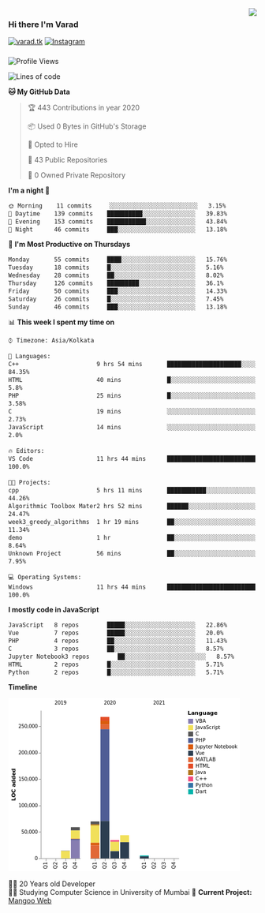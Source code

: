 <img align='right' src="https://github-readme-stats.vercel.app/api?username=varadp2000&show_icons=true">

### Hi there I'm Varad

[![varad.tk](https://img.shields.io/static/v1?label=varad.tk&message=%20&color=yellow&logo=&style=flat-square&logoColor=white)](https://varad.tk/)
[![Instagram](https://img.shields.io/static/v1?label=Instagram&message=%20&color=orange&logo=Instagram&style=flat-square&logoColor=white)](https://www.instagram.com/varad.r.p/)

###
###
###

<!--START_SECTION:waka-->
![Profile Views](http://img.shields.io/badge/Profile%20Views-96-blue)

![Lines of code](https://img.shields.io/badge/From%20Hello%20World%20I've%20written-621498%20Lines%20of%20code-blue)

**🐱 My GitHub Data** 

> 🏆 443 Contributions in year 2020
 > 
> 📦 Used 0 Bytes in GitHub's Storage 
 > 
> 💼 Opted to Hire
 > 
> 📜 43 Public Repositories 
 > 
> 🔑 0 Owned Private Repository 
 > 
**I'm a night 🦉** 

```text
🌞 Morning    11 commits     ░░░░░░░░░░░░░░░░░░░░░░░░░   3.15% 
🌆 Daytime    139 commits    ██████████░░░░░░░░░░░░░░░   39.83% 
🌃 Evening    153 commits    ███████████░░░░░░░░░░░░░░   43.84% 
🌙 Night      46 commits     ███░░░░░░░░░░░░░░░░░░░░░░   13.18%

```
📅 **I'm Most Productive on Thursdays** 

```text
Monday       55 commits     ████░░░░░░░░░░░░░░░░░░░░░   15.76% 
Tuesday      18 commits     █░░░░░░░░░░░░░░░░░░░░░░░░   5.16% 
Wednesday    28 commits     ██░░░░░░░░░░░░░░░░░░░░░░░   8.02% 
Thursday     126 commits    █████████░░░░░░░░░░░░░░░░   36.1% 
Friday       50 commits     ███░░░░░░░░░░░░░░░░░░░░░░   14.33% 
Saturday     26 commits     █░░░░░░░░░░░░░░░░░░░░░░░░   7.45% 
Sunday       46 commits     ███░░░░░░░░░░░░░░░░░░░░░░   13.18%

```


📊 **This week I spent my time on** 

```text
⌚︎ Timezone: Asia/Kolkata

💬 Languages: 
C++                      9 hrs 54 mins       █████████████████████░░░░   84.35% 
HTML                     40 mins             █░░░░░░░░░░░░░░░░░░░░░░░░   5.8% 
PHP                      25 mins             █░░░░░░░░░░░░░░░░░░░░░░░░   3.58% 
C                        19 mins             ░░░░░░░░░░░░░░░░░░░░░░░░░   2.73% 
JavaScript               14 mins             ░░░░░░░░░░░░░░░░░░░░░░░░░   2.0%

🔥 Editors: 
VS Code                  11 hrs 44 mins      █████████████████████████   100.0%

🐱‍💻 Projects: 
cpp                      5 hrs 11 mins       ███████████░░░░░░░░░░░░░░   44.26% 
Algorithmic Toolbox Mater2 hrs 52 mins       ██████░░░░░░░░░░░░░░░░░░░   24.47% 
week3_greedy_algorithms  1 hr 19 mins        ██░░░░░░░░░░░░░░░░░░░░░░░   11.34% 
demo                     1 hr                ██░░░░░░░░░░░░░░░░░░░░░░░   8.64% 
Unknown Project          56 mins             ██░░░░░░░░░░░░░░░░░░░░░░░   7.95%

💻 Operating Systems: 
Windows                  11 hrs 44 mins      █████████████████████████   100.0%

```

**I mostly code in JavaScript** 

```text
JavaScript   8 repos        █████░░░░░░░░░░░░░░░░░░░░   22.86% 
Vue          7 repos        █████░░░░░░░░░░░░░░░░░░░░   20.0% 
PHP          4 repos        ██░░░░░░░░░░░░░░░░░░░░░░░   11.43% 
C            3 repos        ██░░░░░░░░░░░░░░░░░░░░░░░   8.57% 
Jupyter Notebook3 repos        ██░░░░░░░░░░░░░░░░░░░░░░░   8.57% 
HTML         2 repos        █░░░░░░░░░░░░░░░░░░░░░░░░   5.71% 
Python       2 repos        █░░░░░░░░░░░░░░░░░░░░░░░░   5.71%

```


**Timeline**

![Chart not found](https://github.com/varadp2000/varadp2000/blob/master/charts/bar_graph.png) 


<!--END_SECTION:waka-->


👨‍💻 20 Years old Developer  
👨‍🎓 Studying Computer Science in University of Mumbai
🚧 **Current Project:** [Mangoo Web](https://github.com/varadp2000/mongoo-web)
